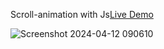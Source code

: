 Scroll-animation with Js[Live Demo](https://davit2605.github.io/Scroll-animation/)

![Screenshot 2024-04-12 090610](https://github.com/Davit2605/Davit2605.github.io/assets/125227660/a8b6ab4a-0dd2-46ca-abe0-120c483a662e)

